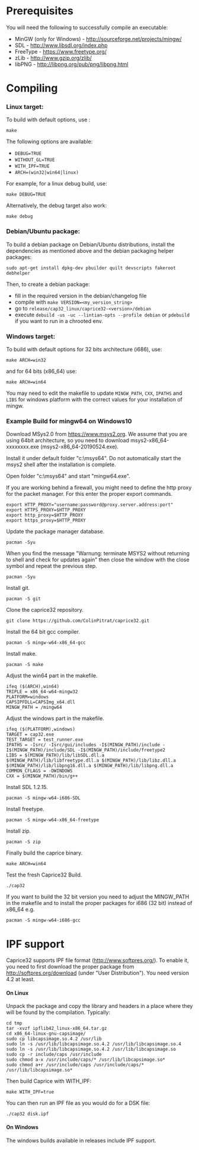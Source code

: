 # Prerequisites

You will need the following to successfully compile an executable:

  * MinGW (only for Windows) - http://sourceforge.net/projects/mingw/
  * SDL - http://www.libsdl.org/index.php
  * FreeType - https://www.freetype.org/
  * zLib - http://www.gzip.org/zlib/
  * libPNG - http://libpng.org/pub/png/libpng.html

# Compiling

### Linux target:

To build with default options, use :

`make`

The following options are available:

 * `DEBUG=TRUE`
 * `WITHOUT_GL=TRUE`
 * `WITH_IPF=TRUE`
 * `ARCH=(win32|win64|linux)`

For example, for a linux debug build, use:

`make DEBUG=TRUE`

Alternatively, the debug target also work:

`make debug`

### Debian/Ubuntu package:

To build a debian package on Debian/Ubuntu distributions, install the dependencies as mentioned above and the debian packaging helper packages:

`sudo apt-get install dpkg-dev pbuilder quilt devscripts fakeroot debhelper`

Then, to create a debian package:

 * fill in the required version in the debian/changelog file
 * compile with `make VERSION=<my_version_string>`
 * go to `release/cap32_linux/caprice32-<version>/debian`
 * execute `debuild -us -uc --lintian-opts --profile debian` or `pdebuild` if you want to run in a chrooted env.

### Windows target:

To build with default options for 32 bits architecture (i686), use:

`make ARCH=win32`

and for 64 bits (x86_64) use:

`make ARCH=win64`

You may need to edit the makefile to update `MINGW_PATH`, `CXX`, `IPATHS` and `LIBS` for windows platform with the correct values for your installation of mingw.


### Example Build for mingw64 on Windows10

Download MSys2.0 from https://www.msys2.org.
We assume that you are using 64bit architecture,
so you need to download msys2-x86_64-xxxxxxxx.exe (msys2-x86_64-20190524.exe). 

Install it under default folder "c:\msys64". 
Do not automatically start the msys2 shell after the installation is complete.

Open folder "c:\msys64" and start "mingw64.exe".

If you are working behind a firewall, you might need to define the 
http proxy for the packet manager. For this enter the proper export commands.
```
export HTTP_PROXY="username:password@proxy.server.address:port"
export HTTPS_PROXY=$HTTP_PROXY
export http_proxy=$HTTP_PROXY
export https_proxy=$HTTP_PROXY
```

Update the package manager database.

`pacman -Syu`

When you find the message "Warnung: terminate MSYS2 without returning to shell
and check for updates again" then close the window with the close symbol and repeat the previous step.

`pacman -Syu`

Install git.

`pacman -S git`

Clone the caprice32 repository.

`git clone https://github.com/ColinPitrat/caprice32.git`

Install the 64 bit gcc compiler.

`pacman -S mingw-w64-x86_64-gcc`

Install make.

`pacman -S make`

Adjust the win64 part in the makefile.

```
ifeq ($(ARCH),win64)
TRIPLE = x86_64-w64-mingw32
PLATFORM=windows
CAPSIPFDLL=CAPSImg_x64.dll
MINGW_PATH = /mingw64
```

Adjust the windows part in the makefile.

```
ifeq ($(PLATFORM),windows)
TARGET = cap32.exe
TEST_TARGET = test_runner.exe
IPATHS = -Isrc/ -Isrc/gui/includes -I$(MINGW_PATH)/include -I$(MINGW_PATH)/include/SDL -I$(MINGW_PATH)/include/freetype2
LIBS = $(MINGW_PATH)/lib/libSDL.dll.a $(MINGW_PATH)/lib/libfreetype.dll.a $(MINGW_PATH)/lib/libz.dll.a $(MINGW_PATH)/lib/libpng16.dll.a $(MINGW_PATH)/lib/libpng.dll.a
COMMON_CFLAGS = -DWINDOWS
CXX = $(MINGW_PATH)/bin/g++
```

Install SDL 1.2.15.

`pacman -S mingw-w64-i686-SDL`

Install freetype.

`pacman -S mingw-w64-x86_64-freetype`

Install zip.

`pacman -S zip`

Finally build the caprice binary.

`make ARCH=win64`

Test the fresh Caprice32 Build.

`./cap32`

If you want to build the 32 bit version you need to adjust the MINGW_PATH in the makefile and to install the proper packages for i686 (32 bit) instead of x86_64 e.g.

`pacman -S mingw-w64-i686-gcc`


# IPF support

Caprice32 supports IPF file format (http://www.softpres.org/).
To enable it, you need to first download the proper package from http://softpres.org/download (under "User Distribution").
You need version 4.2 at least.

#### On Linux

Unpack the package and copy the library and headers in a place where they will be found by the compilation.
Typically:

```
cd tmp
tar -xvzf ipflib42_linux-x86_64.tar.gz
cd x86_64-linux-gnu-capsimage/
sudo cp libcapsimage.so.4.2 /usr/lib
sudo ln -s /usr/lib/libcapsimage.so.4.2 /usr/lib/libcapsimage.so.4
sudo ln -s /usr/lib/libcapsimage.so.4.2 /usr/lib/libcapsimage.so
sudo cp -r include/caps /usr/include
sudo chmod a-x /usr/include/caps/* /usr/lib/libcapsimage.so*
sudo chmod a+r /usr/include/caps /usr/include/caps/* /usr/lib/libcapsimage.so*
```

Then build Caprice with WITH_IPF:

`make WITH_IPF=true`

You can then run an IPF file as you would do for a DSK file:

`./cap32 disk.ipf`

#### On Windows

The windows builds available in releases include IPF support.

